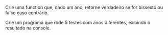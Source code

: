 Crie uma function que, dado um ano, retorne verdadeiro se for bissexto ou falso caso contrário.

Crie um programa que rode 5 testes com anos diferentes, exibindo o resultado na console.